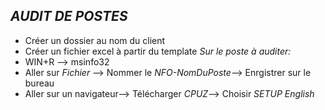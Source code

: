 ## *AUDIT DE POSTES*

- Créer un dossier au nom du client
- Créer un fichier excel à partir du template
*Sur le poste à auditer:*
- WIN+R --> msinfo32
- Aller sur _Fichier_ --> Nommer le _NFO-NomDuPoste_--> Enrgistrer sur le bureau
- Aller sur un navigateur--> Télécharger *CPUZ*--> Choisir _SETUP English_

